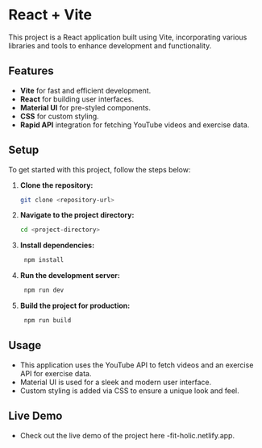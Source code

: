 # React + Vite

This project is a React application built using Vite, incorporating various libraries and tools to enhance development and functionality.

## Features

- **Vite** for fast and efficient development.
- **React** for building user interfaces.
- **Material UI** for pre-styled components.
- **CSS** for custom styling.
- **Rapid API** integration for fetching YouTube videos and exercise data.

## Setup

To get started with this project, follow the steps below:

1. **Clone the repository:**

   ```sh
   git clone <repository-url>

2. **Navigate to the project directory:**

     ```sh
     cd <project-directory>

3. **Install dependencies:**
     ```sh
      npm install
4. **Run the development server:**
     ```sh
      npm run dev
5. **Build the project for production:**
     ```sh
      npm run build

## Usage

- This application uses the YouTube API to fetch videos and an exercise API for exercise data.
- Material UI is used for a sleek and modern user interface.
- Custom styling is added via CSS to ensure a unique look and feel.

## Live Demo
- Check out the live demo of the project here -fit-holic.netlify.app.  




   
